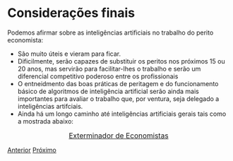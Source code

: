 # Considerações finais

Podemos afirmar sobre as inteligências artificiais no trabalho do perito economista:

- São muito úteis e vieram para ficar.
- Dificilmente, serão capazes de substituir os peritos nos próximos 15 ou 20 anos, mas servirão para facilitar-lhes o trabalho e serão um diferencial competitivo poderoso entre os profissionais
- O entneidmento das boas práticas de peritagem e do funcionamento básico de algoritmos de inteligência artificial serão ainda mais importantes para avaliar o trabalho que, por ventura, seja delegado a inteligências artifciais.
- Ainda há um longo caminho até inteligências artificiais gerais tais como a mostrada abaixo:

<div style='text-align:center; font-size: 16px'> <a href="https://www.youtube.com/embed/2D9FfPyebss?si=zreLSsbEXokOdJhk&amp;clip=UgkxtgjdmSBniV8QE4SkD0pj7jDpFWlE2-jf&amp;clipt=EPirDhiA0w4">Exterminador de Economistas</a></div>

 
[Anterior](resultados.md)    [Próximo](../index.md)











